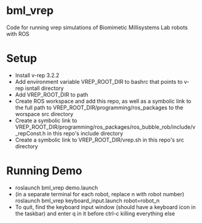 # bml\_vrep

Code for running vrep simulations of Biomimetic Millisystems Lab robots with ROS

Setup
=====

 * Install v-rep 3.2.2
 * Add environment variable VREP\_ROOT\_DIR to bashrc that points to v-rep isntall directory
 * Add VREP\_ROOT\_DIR to path
 * Create ROS workspace and add this repo, as well as a symbolic link to the full path to VREP\_ROOT\_DIR/programming/ros\_packages to the worspace src directory
 * Create a symbolic link to VREP\_ROOT\_DIR/programming/ros\_packages/ros\_bubble\_rob/include/v\_repConst.h in this repo's include directory
 * Create a symbolic link to VREP\_ROOT\_DIR/vrep.sh in this repo's src directory

Running Demo
============

 * roslaunch bml\_vrep demo.launch
 * (in a separate terminal for each robot, replace n with robot number) roslaunch bml\_vrep keyboard\_input.launch robot=robot\_n
 * To quit, find the keyboard input window (should have a keyboard icon in the taskbar) and enter q in it before ctrl-c killing everything else
